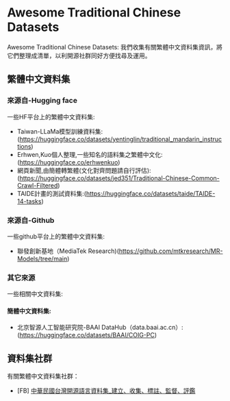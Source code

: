 # Awesome Traditional Chinese Datasets
Awesome Traditional Chinese Datasets: 我們收集有關繁體中文資料集資訊，將它們整理成清單，以利開源社群同好方便找尋及運用。

## 繁體中文資料集

### 來源自-Hugging face
一些HF平台上的繁體中文資料集:
- Taiwan-LLaMa模型訓練資料集:(https://huggingface.co/datasets/yentinglin/traditional_mandarin_instructions)
- Erhwen,Kuo個人整理,一些知名的語料集之繁體中文化:(https://huggingface.co/erhwenkuo)
- 網頁新聞,由簡體轉繁體(文化對齊問題請自行評估):(https://huggingface.co/datasets/jed351/Traditional-Chinese-Common-Crawl-Filtered)
- TAIDE計畫的測試資料集:(https://huggingface.co/datasets/taide/TAIDE-14-tasks)


### 來源自-Github
一些github平台上的繁體中文資料集:
- 聯發創新基地（MediaTek Research)(https://github.com/mtkresearch/MR-Models/tree/main)

### 其它來源
一些相關中文資料集:
#### 簡體中文資料集:
- 北京智源人工智能研究院-BAAI DataHub（data.baai.ac.cn）:(https://huggingface.co/datasets/BAAI/COIG-PC)

## 資料集社群
有關繁體中文資料集社群：
- [FB] [中華民國台灣開源語言資料集_建立、收集、標註、監督、評鑑](https://www.facebook.com/groups/290103150640341/)


<!--stackedit_data:
eyJoaXN0b3J5IjpbMjgxODEzNzYxLC02Nzc1MjM5NjBdfQ==
-->